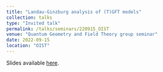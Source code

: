 ```yaml
---
title: "Landau-Ginzburg analysis of (T)GFT models"
collection: talks
type: "Invited talk"
permalink: /talks/seminars/220915_OIST
venue: "Quantum Geometry and Field Theory group seminar"
date: 2022-09-15
location: "OIST"
---
```


Slides available [here](http://marchetti-luca.github.io/files/220915_OIST_slides.pdf).
